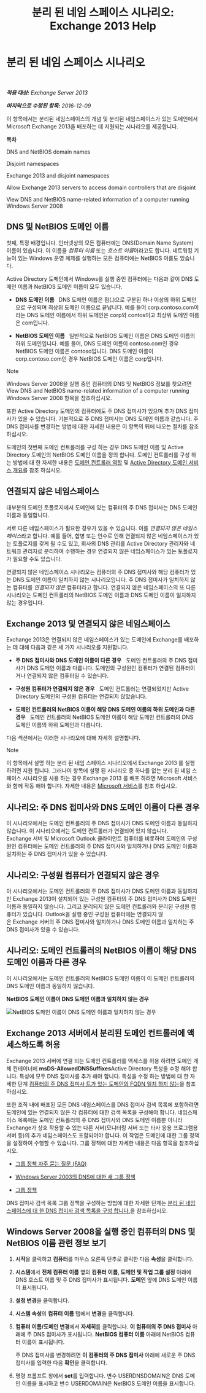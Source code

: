﻿---
title: '분리 된 네임 스페이스 시나리오: Exchange 2013 Help'
TOCTitle: 분리 된 네임 스페이스 시나리오
ms:assetid: 90101d49-6f45-44be-8a93-eeb2c8283e3b
ms:mtpsurl: https://technet.microsoft.com/ko-kr/library/Bb676377(v=EXCHG.150)
ms:contentKeyID: 50483661
ms.date: 05/22/2018
mtps_version: v=EXCHG.150
ms.translationtype: MT
---

# 분리 된 네임 스페이스 시나리오

 

_**적용 대상:** Exchange Server 2013_

_**마지막으로 수정된 항목:** 2016-12-09_

이 항목에서는 분리된 네임스페이스의 개념 및 분리된 네임스페이스가 있는 도메인에서 Microsoft Exchange 2013을 배포하는 데 지원되는 시나리오를 제공합니다.

**목차**

DNS and NetBIOS domain names

Disjoint namespaces

Exchange 2013 and disjoint namespaces

Allow Exchange 2013 servers to access domain controllers that are disjoint

View DNS and NetBIOS name-related information of a computer running Windows Server 2008

## DNS 및 NetBIOS 도메인 이름

첫째, 특정 배경입니다. 인터넷상의 모든 컴퓨터에는 DNS(Domain Name System) 이름이 있습니다. 이 이름을 *컴퓨터 이름* 또는 *호스트 이름*이라고도 합니다. 네트워킹 기능이 있는 Windows 운영 체제를 실행하는 모든 컴퓨터에는 NetBIOS 이름도 있습니다.

Active Directory 도메인에서 Windows를 실행 중인 컴퓨터에는 다음과 같이 DNS 도메인 이름과 NetBIOS 도메인 이름이 모두 있습니다.

  - **DNS 도메인 이름**   DNS 도메인 이름은 점(**.**)으로 구분된 하나 이상의 하위 도메인으로 구성되며 최상위 도메인 이름으로 끝납니다. 예를 들어 corp.contoso.com이라는 DNS 도메인 이름에서 하위 도메인은 corp와 contos이고 최상위 도메인 이름은 com입니다.

  - **NetBIOS 도메인 이름**   일반적으로 NetBIOS 도메인 이름은 DNS 도메인 이름의 하위 도메인입니다. 예를 들어, DNS 도메인 이름이 contoso.com인 경우 NetBIOS 도메인 이름은 contoso입니다. DNS 도메인 이름이 corp.contoso.com인 경우 NetBIOS 도메인 이름은 corp입니다.


> [!NOTE]
> Windows Server 2008을 실행 중인 컴퓨터의 DNS 및 NetBIOS 정보를 찾으려면 View DNS and NetBIOS name-related information of a computer running Windows Server 2008 항목을 참조하십시오.



또한 Active Directory 도메인의 컴퓨터에도 주 DNS 접미사가 있으며 추가 DNS 접미사가 있을 수 있습니다. 기본적으로 주 DNS 접미사는 DNS 도메인 이름과 같습니다. 주 DNS 접미사를 변경하는 방법에 대한 자세한 내용은 이 항목의 뒤에 나오는 절차를 참조하십시오.

도메인의 첫번째 도메인 컨트롤러를 구성 하는 경우 DNS 도메인 이름 및 Active Directory 도메인의 NetBIOS 도메인 이름을 정의 합니다. 도메인 컨트롤러를 구성 하는 방법에 대 한 자세한 내용은 [도메인 컨트롤러 역할](https://go.microsoft.com/fwlink/p/?linkid=268367) 및 [Active Directory 도메인 서비스 개요](https://go.microsoft.com/fwlink/p/?linkid=268366)를 참조 하십시오.

## 연결되지 않은 네임스페이스

대부분의 도메인 토폴로지에서 도메인에 있는 컴퓨터의 주 DNS 접미사는 DNS 도메인 이름과 동일합니다.

서로 다른 네임스페이스가 필요한 경우가 있을 수 있습니다. 이를 *연결되지 않은 네임스페이스*라고 합니다. 예를 들어, 합병 또는 인수로 인해 연결되지 않은 네임스페이스가 있는 토폴로지를 갖게 될 수도 있고, 회사의 DNS 관리를 Active Directory 관리자와 네트워크 관리자로 분리하여 수행하는 경우 연결되지 않은 네임스페이스가 있는 토폴로지가 필요할 수도 있습니다.

연결되지 않은 네임스페이스 시나리오는 컴퓨터의 주 DNS 접미사와 해당 컴퓨터가 있는 DNS 도메인 이름이 일치하지 않는 시나리오입니다. 주 DNS 접미사가 일치하지 않는 컴퓨터를 *연결되지 않은* 컴퓨터라고 합니다. 연결되지 않은 네임스페이스의 또 다른 시나리오는 도메인 컨트롤러의 NetBIOS 도메인 이름과 DNS 도메인 이름이 일치하지 않는 경우입니다.

## Exchange 2013 및 연결되지 않은 네임스페이스

Exchange 2013은 연결되지 않은 네임스페이스가 있는 도메인에 Exchange를 배포하는 데 대해 다음과 같은 세 가지 시나리오를 지원합니다.

  - **주 DNS 접미사와 DNS 도메인 이름이 다른 경우**   도메인 컨트롤러의 주 DNS 접미사가 DNS 도메인 이름과 다릅니다. 도메인의 구성원인 컴퓨터가 연결된 컴퓨터이거나 연결되지 않은 컴퓨터일 수 있습니다.

  - **구성원 컴퓨터가 연결되지 않은 경우**   도메인 컨트롤러는 연결되었지만 Active Directory 도메인의 구성원 컴퓨터는 연결되지 않았습니다.

  - **도메인 컨트롤러의 NetBIOS 이름이 해당 DNS 도메인 이름의 하위 도메인과 다른 경우**   도메인 컨트롤러의 NetBIOS 도메인 이름이 해당 도메인 컨트롤러의 DNS 도메인 이름의 하위 도메인과 다릅니다.

다음 섹션에서는 이러한 시나리오에 대해 자세히 설명합니다.


> [!NOTE]
> 이 항목에서 설명 하는 분리 된 네임 스페이스 시나리오에서 Exchange 2013 를 실행 하려면 지원 됩니다. 그러나이 항목에 설명 된 시나리오 중 하나를 없는 분리 된 네임 스페이스 시나리오를 사용 하는 경우 Exchange 2013 를 배포 하려면 Microsoft 서비스와 함께 작동 해야 합니다. 자세한 내용은 <A href="https://go.microsoft.com/fwlink/p/?linkid=94845">Microsoft 서비스</A>를 참조 하십시오.



## 시나리오: 주 DNS 접미사와 DNS 도메인 이름이 다른 경우

이 시나리오에서는 도메인 컨트롤러의 주 DNS 접미사가 DNS 도메인 이름과 동일하지 않습니다. 이 시나리오에서는 도메인 컨트롤러가 연결되어 있지 않습니다. Exchange 서버 및 Microsoft Outlook 클라이언트 컴퓨터를 비롯하여 도메인의 구성원인 컴퓨터에는 도메인 컨트롤러의 주 DNS 접미사와 일치하거나 DNS 도메인 이름과 일치하는 주 DNS 접미사가 있을 수 있습니다.

## 시나리오: 구성원 컴퓨터가 연결되지 않은 경우

이 시나리오에서는 도메인 컨트롤러의 주 DNS 접미사가 DNS 도메인 이름과 동일하지만 Exchange 2013이 설치되어 있는 구성원 컴퓨터의 주 DNS 접미사가 DNS 도메인 이름과 동일하지 않습니다. 그리고 분리되지 않은 도메인 컨트롤러와 분리된 구성원 컴퓨터가 있습니다. Outlook을 실행 중인 구성원 컴퓨터에는 연결되지 않은 Exchange 서버의 주 DNS 접미사와 일치하거나 DNS 도메인 이름과 일치하는 주 DNS 접미사가 있을 수 있습니다.

## 시나리오: 도메인 컨트롤러의 NetBIOS 이름이 해당 DNS 도메인 이름과 다른 경우

이 시나리오에서는 도메인 컨트롤러의 NetBIOS 도메인 이름이 이 도메인 컨트롤러의 DNS 도메인 이름과 동일하지 않습니다.

**NetBIOS 도메인 이름이 DNS 도메인 이름과 일치하지 않는 경우**

![NetBIOS 도메인 이름이 DNS 도메인 이름과 일치하지 않는 경우](images/Bb676377.1ee18cb6-0296-4875-b572-0ddf33f65f7c(EXCHG.150).gif "NetBIOS 도메인 이름이 DNS 도메인 이름과 일치하지 않는 경우")

## Exchange 2013 서버에서 분리된 도메인 컨트롤러에 액세스하도록 허용

Exchange 2013 서버에 연결 되는 도메인 컨트롤러를 액세스를 허용 하려면 도메인 개체 컨테이너에 **msDS-AllowedDNSSuffixes**Active Directory 특성을 수정 해야 합니다. 특성에 모두 DNS 접미사를 추가 해야 합니다. 특성을 수정 하는 방법에 대 한 자세한 단계 [컴퓨터의 주 DNS 접미사 트가 있는 도메인의 FQDN 일치 하지 않는](https://go.microsoft.com/fwlink/p/?linkid=98848)을 참조 하십시오.

또한 조직 내에 배포된 모든 DNS 네임스페이스를 DNS 접미사 검색 목록에 포함하려면 도메인에 있는 연결되지 않은 각 컴퓨터에 대한 검색 목록을 구성해야 합니다. 네임스페이스 목록에는 도메인 컨트롤러의 주 DNS 접미사와 DNS 도메인 이름뿐 아니라 Exchange가 상호 작용할 수 있는 다른 서버(모니터링 서버 또는 타사 응용 프로그램용 서버 등)의 추가 네임스페이스도 포함되어야 합니다. 이 작업은 도메인에 대한 그룹 정책을 설정하여 수행할 수 있습니다. 그룹 정책에 대한 자세한 내용은 다음 항목을 참조하십시오.

  - [그룹 정책 자주 묻는 질문 (FAQ)](https://go.microsoft.com/fwlink/p/?linkid=100128)

  - [Windows Server 2003의 DNS에 대한 새 그룹 정책](http://go.microsoft.com/fwlink/p/?linkid=3052%26kbid=294785)

  - [그룹 정책](https://go.microsoft.com/fwlink/p/?linkid=268043)

DNS 접미사 검색 목록 그룹 정책을 구성하는 방법에 대한 자세한 단계는 [분리 된 네임 스페이스에 대 한 DNS 접미사 검색 목록을 구성 합니다.](configure-the-dns-suffix-search-list-for-a-disjoint-namespace-exchange-2013-help.md)을 참조하십시오.

## Windows Server 2008을 실행 중인 컴퓨터의 DNS 및 NetBIOS 이름 관련 정보 보기

1.  **시작**을 클릭하고 **컴퓨터**를 마우스 오른쪽 단추로 클릭한 다음 **속성**을 클릭합니다.

2.  **시스템**에서 **전체 컴퓨터 이름** 옆의 **컴퓨터 이름, 도메인 및 작업 그룹 설정** 아래에 DNS 호스트 이름 및 주 DNS 접미사가 표시됩니다. **도메인** 옆에 DNS 도메인 이름이 표시됩니다.

3.  **설정 변경**을 클릭합니다.

4.  **시스템 속성**의 **컴퓨터 이름** 탭에서 **변경**을 클릭합니다.

5.  **컴퓨터 이름/도메인 변경**에서 **자세히**를 클릭합니다. **이 컴퓨터의 주 DNS 접미사** 아래에 주 DNS 접미사가 표시됩니다. **NetBIOS 컴퓨터 이름** 아래에 NetBIOS 컴퓨터 이름이 표시됩니다.
    
    주 DNS 접미사를 변경하려면 **이 컴퓨터의 주 DNS 접미사** 아래에 새로운 주 DNS 접미사를 입력한 다음 **확인**을 클릭합니다.

6.  명령 프롬프트 창에서 **set**를 입력합니다. 변수 USERDNSDOMAIN은 DNS 도메인 이름을 표시하고 변수 USERDOMAIN은 NetBIOS 도메인 이름을 표시합니다.

